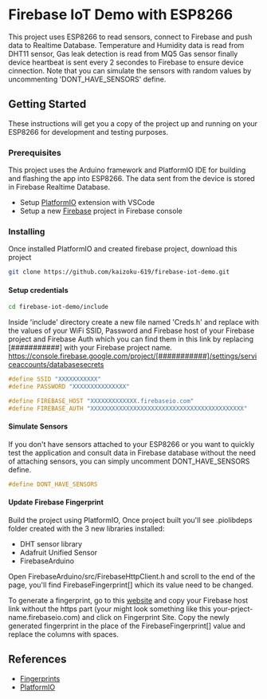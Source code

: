 # Firebase IoT Demo with ESP8266

This project uses ESP8266 to read sensors, connect to Firebase and push data to Realtime Database. Temperature and Humidity data is read from DHT11 sensor, Gas leak detection is read from MQ5 Gas sensor finally device heartbeat is sent every 2 secondes to Firebase to ensure device cinnection.
Note that you can simulate the sensors with random values by uncommenting 'DONT_HAVE_SENSORS' define.

## Getting Started

These instructions will get you a copy of the project up and running on your ESP8266 for development and testing purposes.

### Prerequisites

This project uses the Arduino framework and PlatformIO IDE for building and flashing the app into ESP8266. The data sent from the device is stored in Firebase Realtime Database.

* Setup [PlatformIO](https://platformio.org/install/ide?install=vscode) extension with VSCode
* Setup a new [Firebase](https://console.firebase.google.com/) project in Firebase console

### Installing

Once installed PlatformIO and created firebase project, download this project

```bash
git clone https://github.com/kaizoku-619/firebase-iot-demo.git
```

#### Setup credentials

```bash
cd firebase-iot-demo/include
```

Inside 'include' directory create a new file named 'Creds.h' and replace with the values of your WiFi SSID, Password and Firebase host of your Firebase project and Firebase Auth which you can find them in this link by replacing [###########] with your Firebase project name. https://console.firebase.google.com/project/[###########]/settings/serviceaccounts/databasesecrets

```C
#define SSID "XXXXXXXXXXX"
#define PASSWORD "XXXXXXXXXXXXXXX"

#define FIREBASE_HOST "XXXXXXXXXXXXX.firebaseio.com"
#define FIREBASE_AUTH "XXXXXXXXXXXXXXXXXXXXXXXXXXXXXXXXXXXXXXXXXXX"
```

#### Simulate Sensors

If you don't have sensors attached to your ESP8266 or you want to quickly test the application and consult data in Firebase database without the need of attaching sensors, you can simply uncomment DONT_HAVE_SENSORS define.

```C
#define DONT_HAVE_SENSORS
```

#### Update Firebase Fingerprint

Build the project using PlatformIO, Once project built you'll see .piolibdeps folder created with the 3 new libraries installed:

* DHT sensor library
* Adafruit Unified Sensor
* FirebaseArduino

Open FirebaseArduino/src/FirebaseHttpClient.h and scroll to the end of the page, you'll find FirebaseFingerprint[] which its value need to be changed.

To generate a fingerprint, go to this [website](https://www.grc.com/fingerprints.htm) and copy your Firebase host link without the https part (your might look something like this your-prject-name.firebaseio.com) and click on Fingerprint Site.
Copy the newly generated fingerprint in the place of the FirebaseFingerprint[] value and replace the columns with spaces.


## References

* [Fingerprints](https://www.grc.com/fingerprints.htm)
* [PlatformIO](https://platformio.org/platformio-ide)
